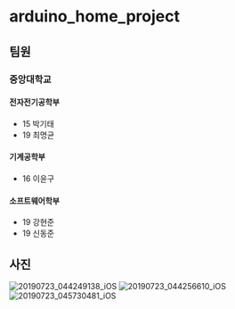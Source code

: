 # arduino_home_project

## 팀원
### 중앙대학교
#### 전자전기공학부
- 15 박기태
- 19 최명균
#### 기계공학부
- 16 이윤구
#### 소프트웨어학부
- 19 강현준
- 19 신동준

## 사진
![20190723_044249138_iOS](https://user-images.githubusercontent.com/48781412/61852169-c3fe0000-aef3-11e9-8ced-e08a4766e228.jpg)
![20190723_044256610_iOS](https://user-images.githubusercontent.com/48781412/61852170-c3fe0000-aef3-11e9-8e3a-e1bfdad115ba.jpg)
![20190723_045730481_iOS](https://user-images.githubusercontent.com/48781412/61852171-c3fe0000-aef3-11e9-9ab9-8358a1aaa301.jpg)
